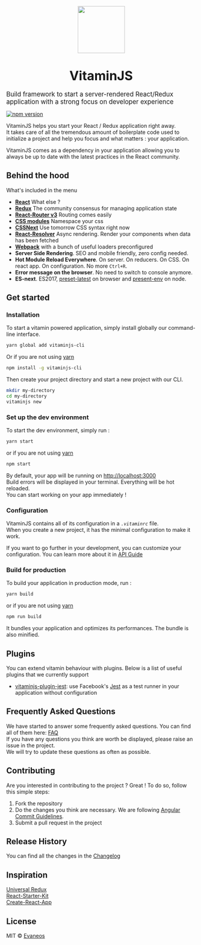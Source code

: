 <p align="center">
	<img width="125" src="https://upload.wikimedia.org/wikipedia/commons/a/a4/Emojione_1F34D.svg" />
</p>

<big><h1 align="center">VitaminJS</h1></big>
<p><big>Build framework to start a server-rendered React/Redux application with a strong focus on developer experience
</big></p>

[![npm version](https://badge.fury.io/js/vitaminjs.png)](https://badge.fury.io/js/vitaminjs)

VitaminJS helps you start your React / Redux application right away.  
It takes care of all the tremendous amount of boilerplate code used to initialize a project and help you focus and what matters : your application.  

VitaminJS comes as a dependency in your application allowing you to always be up to date with the latest practices in the React community.

## Behind the hood
What's included in the menu
- [**React**](https://github.com/facebook/react) What else ?
- [**Redux**](https://github.com/rackt/redux) The community consensus for managing application state
- [**React-Router v3**](https://github.com/ReactTraining/react-router) Routing comes easily
- [**CSS modules**](https://github.com/css-modules/css-modules) Namespace your css
- [**CSSNext**](https://github.com/MoOx/postcss-cssnext) Use tomorrow CSS syntax right now
- [**React-Resolver**](https://github.com/ericclemmons/react-resolver) Async rendering. Render your components when data has been fetched
- [**Webpack**](https://webpack.github.io) with a bunch of useful loaders preconfigured
- **Server Side Rendering**. SEO and mobile friendly, zero config needed.
- **Hot Module Reload Everywhere**. On server. On reducers. On CSS. On react app. On configuration. No more `Ctrl+R`.
- **Error message on the browser**. No need to switch to console anymore. 
- **ES-next**. ES2017, [preset-latest](https://github.com/babel/babel/tree/7.0/packages/babel-preset-latest) on browser and [present-env](https://github.com/babel/babel-preset-env) on node. 

## Get started
### Installation
To start a vitamin powered application, simply install globally our command-line interface.

```bash
yarn global add vitaminjs-cli
```
Or if you are not using [yarn](https://yarnpkg.com/)

```bash
npm install -g vitaminjs-cli
```
Then create your project directory and start a new project with our CLI.
```bash
mkdir my-directory
cd my-directory
vitaminjs new
```
### Set up the dev environment

To start the dev environment, simply run :

```bash
yarn start
```
or if you are not using [yarn](https://yarnpkg.com/)
```bash
npm start
```
By default, your app will be running on [http://localhost:3000](http://localhost:3000)  
Build errors will be displayed in your terminal. Everything will be hot reloaded.  
You can start working on your app immediately !

### Configuration
VitaminJS contains all of its configuration in a *`.vitaminrc`* file.  
When you create a new project, it has the minimal configuration to make it work.

If you want to go further in your development, you can customize your configuration. You can learn more about it in [API Guide](https://github.com/Evaneos/vitaminjs/blob/master/API.md)

### Build for production

To build your application in production mode, run :
```bash
yarn build
```
or if you are not using [yarn](https://yarnpkg.com/)
```bash
npm run build
```

It bundles your application and optimizes its performances. The bundle is also minified.

## Plugins
You can extend vitamin behaviour with plugins. Below is a list of useful plugins that we currently support

- [vitaminjs-plugin-jest](https://github.com/Evaneos/vitaminjs/tree/master/packages/vitaminjs-plugin-jest): use Facebook's [Jest]('https://facebook.github.io/jest/') as a test runner in your application without configuration

## Frequently Asked Questions
We have started to answer some frequently asked questions. You can find all of them here: [FAQ](https://github.com/Evaneos/vitaminjs/blob/master/FAQ.md)  
If you have any questions you think are worth be displayed, please raise an issue in the project.  
We will try to update these questions as often as possible. 

## Contributing

Are you interested in contributing to the project ? Great ! To do so, follow this simple steps:
 1. Fork the repository
 2. Do the changes you think are necessary. We are following [Angular Commit Guidelines](https://github.com/angular/angular/blob/master/CONTRIBUTING.md#commit).
 3. Submit a pull request in the project

## Release History

You can find all the changes in the [Changelog](https://github.com/Evaneos/vitaminjs/blob/master/CHANGELOG.md)

## Inspiration

[Universal Redux](https://github.com/bdefore/universal-redux)  
[React-Starter-Kit](https://github.com/kriasoft/react-starter-kit)  
[Create-React-App](https://github.com/facebookincubator/create-react-app)

## License
MIT © [Evaneos](https://www.evaneos.com)
